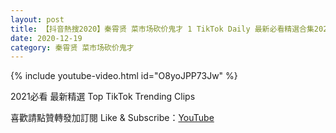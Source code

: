 ```yaml
---
layout: post
title: 【抖音熱搜2020】秦霄贤 菜市场砍价鬼才 1 TikTok Daily 最新必看精選合集2020 12 19
date: 2020-12-19
category: 秦霄贤 菜市场砍价鬼才
---
```


{% include youtube-video.html id="O8yoJPP73Jw" %}

2021必看 最新精選 Top TikTok Trending Clips

喜歡請點贊轉發加訂閱 Like & Subscribe：[YouTube](https://www.youtube.com/channel/UCAoR7VcanIPd04uEq_GIylA/videos)


